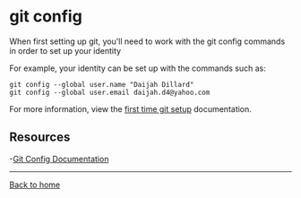 # git config

When first setting up git, you'll need to work with the git config commands in order to set up your identity

For example, your identity can be set up with the commands such as:

```
git config --global user.name "Daijah Dillard"
git config --global user.email daijah.d4@yahoo.com
```

For more information, view the [first time git setup](https://git-scm.com/book/en/v2/Getting-Started-First-Time-Git-Setup) documentation.

## Resources 

-[Git Config Documentation](https://git-scm.com/docs/git-config) 

---

[Back to home](../README.md)